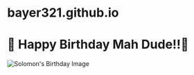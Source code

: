 # bayer321.github.io
<!DOCTYPE html>
<html lang="en">
<head>
    <meta charset="UTF-8">
    <meta name="viewport" content="width=device-width, initial-scale=1.0">
</head>
<body>
    <div class="container">
        <h1>🎉 Happy Birthday Mah Dude!!🎂</h1>
        <img class="falling-image" src="https://scontent-iad3-1.xx.fbcdn.net/v/t31.18172-8/18700844_10155530393280809_1707018736030072918_o.jpg?_nc_cat=101&ccb=1-7&_nc_sid=7f8c78&_nc_ohc=Nzp9ZW2doaoAX84D8aq&_nc_ht=scontent-iad3-1.xx&oh=00_AfA4rAcGS7MgW-x2Q4luro2MNePk1AudGKOX7G8qUKPYww&oe=659957CE" alt="Solomon's Birthday Image">
    </div>
</body>
</html>
